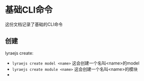 # 基础CLI命令

这份文档记录了基础的CLI命令

## 创建

lyraejs create:

 - `lyraejs create model <name>`  这会创建一个名叫\<name\>的model
 - `lyraejs create module <name>` 这会创建一个名叫\<name\>的模块
 - 